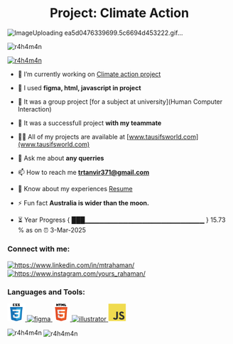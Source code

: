 <h1 align="center">Project: Climate Action</h1>


![Image![Uploading ea5d0476339699.5c6694d453222.gif…]()
](https://github.com/user-attachments/assets/5773d445-0c24-42b6-9d6a-f96e26aca5e7)


<p align="left"> <img src="https://komarev.com/ghpvc/?username=r4h4m4n&label=Profile%20views&color=0e75b6&style=flat" alt="r4h4m4n" /> </p>

<p align="left"> <a href="https://github.com/ryo-ma/github-profile-trophy"><img src="https://github-profile-trophy.vercel.app/?username=r4h4m4n" alt="r4h4m4n" /></a> </p>

- 🔭 I’m currently working on [Climate action project](https://www.figma.com/proto/tauSLC9loOc6NZBv7W9TYn/Hi-fi?page-id=0%3A1&node-id=143-53&viewport=254%2C295%2C0.21&t=s7dfTVUHgRrbpNvU-1&scaling=scale-down&content-scaling=fixed&starting-point-node-id=1%3A2)

- 🌱 I used **figma, html, javascript in project**

- 👯 It was a group project [for a subject at university](Human Computer Interaction)

- 🤝 It was a successfull project **with my teammate**

- 👨‍💻 All of my projects are available at [www.tausifsworld.com](www.tausifsworld.com)

- 💬 Ask me about **any querries**

- 📫 How to reach me **trtanvir371@gmail.com**

- 📄 Know about my experiences [Resume](https://drive.google.com/file/d/1ozLJi7Lv1Ef7TDPuIhzep8UXOpMuEb_-/view?usp=sharing)

- ⚡ Fun fact **Australia is wider than the moon.**

- ⏳ Year Progress { ███▁▁▁▁▁▁▁▁▁▁▁▁▁▁▁▁▁▁▁▁▁▁▁▁▁ } 15.73 % as on ⏰ 3-Mar-2025

<h3 align="left">Connect with me:</h3>
<p align="left">
<a href="https://linkedin.com/in/https://www.linkedin.com/in/mtrahaman/" target="blank"><img align="center" src="https://raw.githubusercontent.com/rahuldkjain/github-profile-readme-generator/master/src/images/icons/Social/linked-in-alt.svg" alt="https://www.linkedin.com/in/mtrahaman/" height="30" width="40" /></a>
<a href="https://instagram.com/https://www.instagram.com/yours_rahaman/" target="blank"><img align="center" src="https://raw.githubusercontent.com/rahuldkjain/github-profile-readme-generator/master/src/images/icons/Social/instagram.svg" alt="https://www.instagram.com/yours_rahaman/" height="30" width="40" /></a>
</p>

<h3 align="left">Languages and Tools:</h3>
<p align="left"> <a href="https://www.w3schools.com/css/" target="_blank" rel="noreferrer"> <img src="https://raw.githubusercontent.com/devicons/devicon/master/icons/css3/css3-original-wordmark.svg" alt="css3" width="40" height="40"/> </a> <a href="https://www.figma.com/" target="_blank" rel="noreferrer"> <img src="https://www.vectorlogo.zone/logos/figma/figma-icon.svg" alt="figma" width="40" height="40"/> </a> <a href="https://www.w3.org/html/" target="_blank" rel="noreferrer"> <img src="https://raw.githubusercontent.com/devicons/devicon/master/icons/html5/html5-original-wordmark.svg" alt="html5" width="40" height="40"/> </a> <a href="https://www.adobe.com/in/products/illustrator.html" target="_blank" rel="noreferrer"> <img src="https://www.vectorlogo.zone/logos/adobe_illustrator/adobe_illustrator-icon.svg" alt="illustrator" width="40" height="40"/> </a> <a href="https://developer.mozilla.org/en-US/docs/Web/JavaScript" target="_blank" rel="noreferrer"> <img src="https://raw.githubusercontent.com/devicons/devicon/master/icons/javascript/javascript-original.svg" alt="javascript" width="40" height="40"/> </a> </p>

<p><img align="left" src="https://github-readme-stats.vercel.app/api/top-langs?username=r4h4m4n&show_icons=true&locale=en&layout=compact" alt="r4h4m4n" /></p>

<p>&nbsp;<img align="center" src="https://github-readme-stats.vercel.app/api?username=r4h4m4n&show_icons=true&locale=en" alt="r4h4m4n" /></p>
